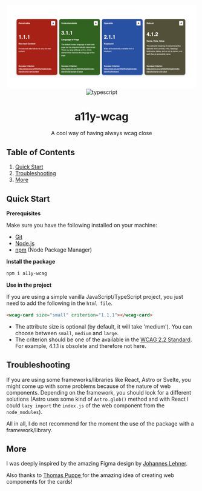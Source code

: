 <div align="center">
  <br />
    <a href="https://www.npmjs.com/package/a11y-wcag" title="Open npm package on new tab" target="_blank">
      <img src="./example-cards.png" alt="Example of some successful criteria">
    </a>
  <br />

  <div>
    <img src="https://img.shields.io/badge/-Typescript-black?style=for-the-badge&logoColor=white&logo=typescript&color=3178C6" alt="typescript" />
  </div>

  <h1 align="center">a11y-wcag</h1>

   <div align="center">
     A cool way of having always wcag close
    </div>
</div>

## <a name="table">Table of Contents</a>

1. [Quick Start](#quick-start)
2. [Troubleshooting](#troubleshooting)
3. [More](#more)

## <a name="quick-start">Quick Start</a>

**Prerequisites**

Make sure you have the following installed on your machine:

- [Git](https://git-scm.com/)
- [Node.js](https://nodejs.org/en)
- [npm](https://www.npmjs.com/) (Node Package Manager)

**Install the package**

```bash
npm i a11y-wcag
```

**Use in the project**

If you are using a simple vanilla JavaScript/TypeScript project, you just need to add the following in the `html file`.

```html
<wcag-card size="small" criterion="1.1.1"></wcag-card>
```

- The attribute size is optional (by default, it will take 'medium'). You can choose between `small`, `medium` and `large`.
- The criterion should be one of the available in the [WCAG 2.2 Standard](https://www.w3.org/WAI/WCAG22/Understanding/). For example, 4.1.1 is obsolete and therefore not here.

## <a name="troubleshooting">Troubleshooting</a>

If you are using some frameworks/libraries like React, Astro or Svelte, you might come up with some problems because of the nature of web components. Depending on the framework, you should look for a different solutions (Astro uses some kind of `Astro.glob()` method and with React I could `lazy import` the `index.js` of the web component from the `node_modules`).

All in all, I do not recommend for the moment the use of the package with a framework/library.

## <a name="more">More</a>

I was deeply inspired by the amazing Figma design by <a title="Open the Figma Design of Johannes Lehner on a new tab" target="_blank" rel="nofollow noopener" href="https://www.figma.com/community/file/1409436654182046971/wcag-2-2-card-deck">Johannes Lehner</a>.

Also thanks to <a  title="Open the page of Thomas Puppe on a new tab" target="_blank" rel="nofollow noopener" href="https://www.thomaspuppe.de/">Thomas Puppe </a> for the amazing idea of creating web components for the cards!
